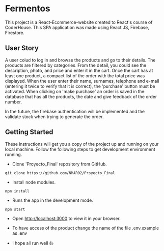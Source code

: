 # Fermentos
This project is a React-Ecommerce-website created to React's course of CoderHouse.
This SPA application was made using React JS, Firebase, Firestore.

## User Story

A user colud to log in and browse the products and go to their details.
The products are filtered by categories.
From the detail, you could see the description, photo, and price and enter it in the cart.
Once the cart has at least one product, a compact list of the order with the total price was displayed.
When the user enter their name, surnames, telephone and e-mail (entering it twice to verify that it is correct), the 'purchase' button must be activated.
When clicking on 'make purchase' an order is saved in the database that has all the products, the date and give feedback of the order number.

In the future, the firebase authentication will be implemented and the validate stock when trying to generate the order.

## Getting Started 
These instructions will get you a copy of the project up and running on your local machine.
Follow the following steps to get development environment running.
- Clone 'Proyecto_Final' repository from GitHub.
```
git clone https://github.com/NMAR92/Proyecto_Final
```
- Install node modules.
```
npm install
```

- Runs the app in the development mode.
```
npm start
```

- Open [http://localhost:3000](http://localhost:3000) to view it in your browser.

- To have access of the product change the name of the file .env.example 
as .env

- I hope all run well :+1:
